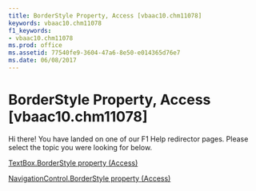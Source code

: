 ```yaml
---
title: BorderStyle Property, Access [vbaac10.chm11078]
keywords: vbaac10.chm11078
f1_keywords:
- vbaac10.chm11078
ms.prod: office
ms.assetid: 77540fe9-3604-47a6-8e50-e014365d76e7
ms.date: 06/08/2017
---
```



# BorderStyle Property, Access [vbaac10.chm11078]

Hi there! You have landed on one of our F1 Help redirector pages. Please select the topic you were looking for below.

[TextBox.BorderStyle property (Access)](http://msdn.microsoft.com/library/783c9424-669f-fcc7-b23d-6f5de03bad79%28Office.15%29.aspx)

[NavigationControl.BorderStyle property (Access)](http://msdn.microsoft.com/library/9135151b-2e00-ac34-9c82-a85c76b97eb5%28Office.15%29.aspx)


